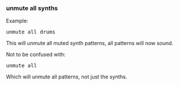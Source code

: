 ### unmute all synths

Example:

<pre>
unmute all drums
</pre>

This will unmute all muted synth patterns, all patterns will now sound.

Not to be confused with:

<pre>
unmute all
</pre>

Which will unmute all patterns, not just the synths.